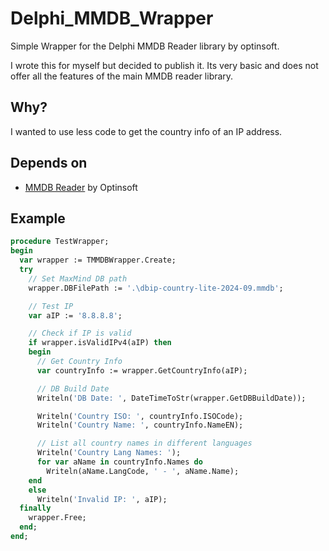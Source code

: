 # Delphi_MMDB_Wrapper

Simple Wrapper for the Delphi MMDB Reader library by optinsoft.

I wrote this for myself but decided to publish it. Its very basic and does not offer all the features of the main MMDB reader library.

## Why?

I wanted to use less code to get the country info of an IP address.

## Depends on

* [MMDB Reader](https://github.com/optinsoft/MMDBReader) by Optinsoft

## Example

```pas
procedure TestWrapper;
begin
  var wrapper := TMMDBWrapper.Create;
  try
    // Set MaxMind DB path
    wrapper.DBFilePath := '.\dbip-country-lite-2024-09.mmdb';

    // Test IP
    var aIP := '8.8.8.8';

    // Check if IP is valid
    if wrapper.isValidIPv4(aIP) then
    begin
      // Get Country Info
      var countryInfo := wrapper.GetCountryInfo(aIP);

      // DB Build Date
      Writeln('DB Date: ', DateTimeToStr(wrapper.GetDBBuildDate));

      Writeln('Country ISO: ', countryInfo.ISOCode);
      Writeln('Country Name: ', countryInfo.NameEN);

      // List all country names in different languages
      Writeln('Country Lang Names: ');
      for var aName in countryInfo.Names do
        Writeln(aName.LangCode, ' - ', aName.Name);
    end
    else
      Writeln('Invalid IP: ', aIP);
  finally
    wrapper.Free;
  end;
end;
```